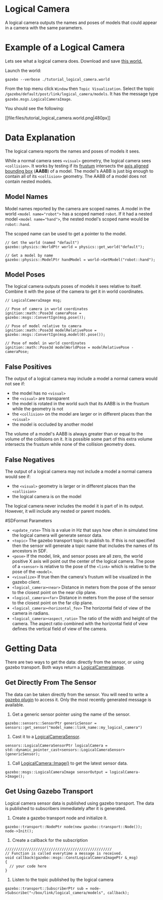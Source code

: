 # Logical Camera
A logical camera outputs the names and poses of models that could appear in a camera with the same parameters.

# Example of a Logical Camera
Lets see what a logical camera does.
Download and save [this world.](http://bitbucket.org/osrf/gazebo_tutorials/raw/default/logical_camera/files/tutorial_logical_camera.world)

<include from='/#include/' src='http://bitbucket.org/osrf/gazebo_tutorials/raw/default/logical_camera/files/tutorial_logical_camera.world'/>

Launch the world:

```
gazebo --verbose ./tutorial_logical_camera.world
```

From the top menu click `Window` then `Topic Visualization`.
Select the topic `/gazebo/default/post/link/logical_camera/models`.
It has the message type `gazebo.msgs.LogicalCameraImage`.

You should see the following:

[[file:files/tutorial_logical_camera.world.png|480px]]


# Data Explanation
The logical camera reports the names and poses of models it sees.

While a normal camera sees `<visual>` geometry, the logical camera sees `<collision>`.
It works by testing if its [frustum](https://en.wikipedia.org/wiki/Viewing_frustum) intersects the [axis aligned bounding box](https://en.wikipedia.org/wiki/Bounding_volume) (**AABB**) of a model.
The model's AABB is just big enough to contain all of its `<collision>` geometry.
The AABB of a model does not contain nested models.

## Model Names
Model names reported by the camera are scoped names.
A model in the world `<model name="robot">` has a scoped named `robot`.
If it had a nested model `<model name="hand">`, the nested model's scoped name would be `robot::hand`.

The scoped name can be used to get a pointer to the model.

```
// Get the world (named "default")
gazebo::physics::WorldPtr world = physics::get_world("default");

// Get a model by name
gazebo::physics::ModelPtr handModel = world->GetModel("robot::hand");
```

## Model Poses
The logical camera outputs poses of models it sees relative to itself.
Combine it with the pose of the camera to get it in world coordinates.

```
// LogicalCameraImage msg;

// Pose of camera in world coordinates
ignition::math::Pose3d cameraPose = gazebo::msgs::ConvertIgn(msg.pose());

// Pose of model relative to camera
ignition::math::Pose3d modelRelativePose = gazebo::msgs::ConvertIgn(msg.model(0).pose());

// Pose of model in world coordinates
ignition::math::Pose3d modelWorldPose = modelRelativePose - cameraPose;
```

## False Positives
The output of a logical camera may include a model a normal camera would not see if:

* the model has no `<visual>`
* the `<visual>` are transparent
* the model is rotated in the world such that its AABB is in the frustum while the geometry is not
* the `<collision>` on the model are larger or in different places than the `<visual>`
* the model is occluded by another model

The volume of a model's AABB is always greater than or equal to the volume of the collisions on it.
It is possible some part of this extra volume intersects the frustum while none of the collision geometry does.

## False Negatives
The output of a logical camera may not include a model a normal camera would see if:

* the `<visual>` geometry is larger or in different places than the `<collision>`
* the logical camera is on the model

The logical camera never includes the model it is part of in its output.
However, it will include any nested or parent models.

#SDFormat Parameters
* `<update_rate>`
  This is a value in Hz that says how often in simulated time the logical camera will generate sensor data.
* `<topic>`
  The gazebo transport topic to publish to.
  If this is not specified then the sensor will generate a topic name that includes the names of its ancestors in SDF.
* `<pose>`
  If the model, link, and sensor poses are all zero, the world positive X axis will point out the center of the logical camera.
  The pose of a `<sensor>` is relative to the pose of the `<link>` which is relative to the pose of the `<model>`.
* `<visualize>`
  If true then the camera's frustum will be visualized in the gazebo client.
* `<logical_camera><near>`
  Distance in meters from the pose of the sensor to the closest point on the near clip plane.
* `<logical_camera><far>`
  Distance in meters from the pose of the sensor to the closest point on the far clip plane.
* `<logical_camera><horizontal_fov>`
  The horizontal field of view of the camera in radians.
* `<logical_camera><aspect_ratio>`
  The ratio of the width and height of the camera.
  The aspect ratio combined with the horizontal field of view defines the vertical field of view of the camera.

# Getting Data
There are two ways to get the data: directly from the sensor, or using gazebo transport.
Both ways return a [LogicalCameraImage](https://bitbucket.org/osrf/gazebo/src/gazebo7/gazebo/msgs/logical_camera_image.proto).

## Get Directly From The Sensor
The data can be taken directly from the sensor.
You will need to write a [gazebo plugin](http://gazebosim.org/tutorials?tut=plugins_hello_world&cat=write_plugin) to access it.
Only the most recently generated message is available.

1. Get a generic sensor pointer using the name of the sensor.
  
  ~~~
  gazebo::sensors::SensorPtr genericSensor = sensors::get_sensor("model_name::link_name::my_logical_camera")
  ~~~

1. Cast it to a [LogicalCameraSensor](http://osrf-distributions.s3.amazonaws.com/gazebo/api/7.1.0/classgazebo_1_1sensors_1_1LogicalCameraSensor.html).
  
  ~~~
  sensors::LogicalCameraSensorPtr logicalCamera = std::dynamic_pointer_cast<sensors::LogicalCameraSensor>(genericSensor);
  ~~~

1. Call [LogicalCamera::Image()](http://osrf-distributions.s3.amazonaws.com/gazebo/api/7.1.0/classgazebo_1_1sensors_1_1LogicalCameraSensor.html#a753f458d95c8f7abcfa87b19fffe0021) to get the latest sensor data.
  
  ~~~
  gazebo::msgs::LogicalCameraImage sensorOutput = logicalCamera->Image();
  ~~~

## Get Using Gazebo Transport
Logical camera sensor data is published using gazebo transport.
The data is published to subscribers immediately after it is generated.

1. Create a gazebo transport node and initialize it.
  
  ~~~
  gazebo::transport::NodePtr node(new gazebo::transport::Node());
  node->Init();
  ~~~

1. Create a callback for the subscription
  
  ~~~
  /////////////////////////////////////////////////
  // Function is called everytime a message is received.
  void callback(gazebo::msgs::ConstLogicalCameraImagePtr &_msg)
  {
    // your code here
  }
  ~~~

1. Listen to the topic published by the logical camera
  
  ~~~
  gazebo::transport::SubscriberPtr sub = node->Subscribe("~/box/link/logical_camera/models", callback);
  ~~~
